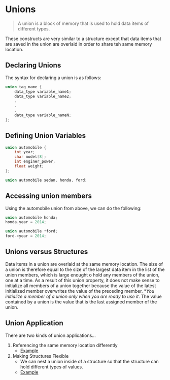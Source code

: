 # Unions

> A union is a block of memory that is used to hold data items of different types. 

These constructs are very similar to a structure except that data items that are saved in the union are overlaid in order to share teh same memory location. 

## Declaring Unions

The syntax for declaring a union is as follows:

```c
union tag_name {
    data_type variable_name1;
    data_type variable_name2;
    .
    .
    .
    data_type variable_nameN;
};
```

## Defining Union Variables

```c
union automobile {
    int year;
    char model[8];
    int enginer_power;
    float weight;
};

union automobile sedan, honda, ford;
```

## Accessing union members

Using the automobile union from above, we can do the following:

```c
union automobile honda;
honda.year = 2014;

union automobile *ford;
ford->year = 2014;
```

## Unions versus Structures

Data items in a union are overlaid at the same memory location. The size of a union is therefore equal to the size of the largest data item in the list of the union members, which is large enought o hold any members of the union, one at a time. As a result of this union property, it does not make sense to initialize all members of a union together because the value of the latest initialized member overwrites the value of the preceding member. **You initialize a member of a union only when you are ready to use it*. The value contained by a union is the value that is the last assigned member of the union.

## Union Application

There are two kinds of union applications...

1. Referencing the same memory location differently
    - [Example](../c-programs/unions/union_mem.c)
2. Making Structures Flexible
    - We can nest a union inside of a structure so that the structure can hold different types of values.
    - [Example](../c-programs/unions/flex_union.c)
